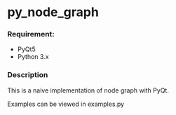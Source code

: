 # py_node_graph

### Requirement:

- PyQt5
- Python 3.x

### Description

This is a naive implementation of node graph with PyQt.

Examples can be viewed in examples.py
